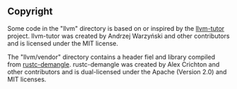 Copyright
---------
Some code in the "llvm" directory is based on or inspired by the [llvm-tutor](https://github.com/banach-space/llvm-tutor) project. llvm-tutor was created by Andrzej Warzyński and other contributors and is licensed under the MIT license.

The "llvm/vendor" directory contains a header fiel and library compiled from [rustc-demangle](https://github.com/alexcrichton/rustc-demangle). rustc-demangle was created by Alex Crichton and other contributors and is dual-licensed under the Apache (Version 2.0) and MIT licenses.

